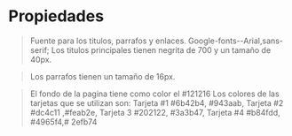 # Propiedades

>Fuente para los titulos, parrafos y enlaces. Google-fonts--Arial,sans-serif;
Los titulos principales tienen negrita de 700 y un tamaño de 40px.

>Los parrafos tienen un tamaño de 16px.

>El fondo de la pagina tiene como color el #121216
Los colores de las tarjetas que se utilizan son: Tarjeta #1 #6b42b4, #943aab, Tarjeta #2 #dc4c11 ,#feab2e, Tarjeta 3 #202122, #3a3b47, Tarjeta #4 #b84fdd, #4965f4,# 2efb74
